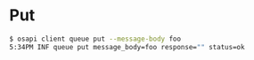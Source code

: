 # Put

```bash
$ osapi client queue put --message-body foo
5:34PM INF queue put message_body=foo response="" status=ok
```
